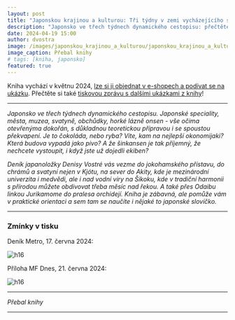 ```yaml
---
layout: post
title: "Japonskou krajinou a kulturou: Tři týdny v zemi vycházejícího slunce"
description: "Japonsko ve třech týdnech dynamického cestopisu: přečtěte si knihu, která vychází v květnu 2024."
date: 2024-04-19 15:00
author: dvostra
image: /images/japonskou_krajinou_a_kulturou/japonskou_krajinou_a_kulturou.jpg
image_caption: Přebal knihy
# tags: [kniha, japonsko]
featured: true
---
```


Kniha vychází v květnu 2024, [lze si ji objednat v e-shopech a podívat se na ukázku](https://www.luxor.cz/v/2020217/japonskou-krajinou-a-kulturou).
Přečtěte si také [tiskovou zprávu s dalšími ukázkami z knihy]({{site.baseurl}}/images/japonskou_krajinou_a_kulturou/TZ_Japonskou_kulturou_a_krajinou.pdf)!

---

_Japonsko ve třech týdnech dynamického cestopisu. Japonské speciality, města, muzea, svatyně, obchůdky, horké lázně onsen - vše očima otevřenýma dokořán, s důkladnou teoretickou přípravou i se spoustou překvapení. Je to čokoláda, nebo ryba? Víte, kam na nejlepší okonomijaki? Která budova vypadá jako pivo? A že šinkansen je tak příjemný, že nechcete vystoupit, i když jste už dojedli ekiben?_

_Deník japanoložky Denisy Vostré vás vezme do jokohamského přístavu, do chrámů a svatyní nejen v Kjótu, na sever do Akity, kde je mezinárodní univerzita i medvědi, ale i nad vodní viry na Šikoku, kde v tradiční harmonii s přírodou můžete obdivovat třeba měsíc nad řekou. A také přes Odaibu linkou Jurikamome do pralesa orchidejí. Kniha je zábavná, ale pomůže vám v praktické orientaci a sem tam se naučíte i nějaké to japonské slovíčko._

---

### Zmínky v tisku
Deník Metro, 17. června 2024:

![h16]({{site.baseurl}}/images/japonskou_krajinou_a_kulturou/metro240617.jpg)

Příloha MF Dnes, 21. června 2024:

![h16]({{site.baseurl}}/images/japonskou_krajinou_a_kulturou/MF240621priloha.jpg)

---

<div class="gallery-box">
  <div class="gallery">
    <img src="{{site.baseurl}}/images/japonskou_krajinou_a_kulturou/japonskou_krajinou_a_kulturou.jpg" loading="lazy" alt="">
  </div>
  <em>Přebal knihy</em>
</div>

---
